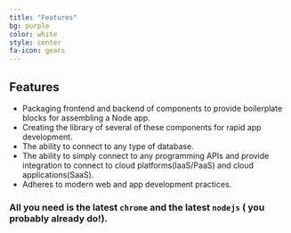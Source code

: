 ```yaml
---
title: "Features"
bg: purple
color: white
style: center
fa-icon: gears
---
```


## Features
- Packaging frontend and backend of components to provide boilerplate blocks for assembling a Node app.
- Creating the library of several of these components for rapid app development.
- The ability to connect to any type of database.
- The ability to simply connect to any programming APIs and provide integration to connect to cloud platforms(IaaS/PaaS) and cloud applications(SaaS).
- Adheres to modern web and app development practices.



### All you need is the latest `chrome` and the latest `nodejs` ( you probably already do!). 

